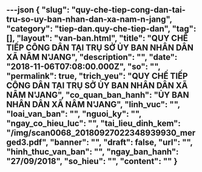 ---json
{
    "slug": "quy-che-tiep-cong-dan-tai-tru-so-uy-ban-nhan-dan-xa-nam-n-jang",
    "category": "tiep-dan.quy-che-tiep-dan",
    "tag": [],
    "layout": "van-ban.html",
    "title": "QUY CHẾ TIẾP CÔNG DÂN TẠI TRỤ SỞ ỦY BAN NHÂN DÂN XÃ NÂM N'JANG",
    "description": "",
    "date": "2018-11-06T07:08:00.000Z",
    "so": "",
    "permalink": true,
    "trich_yeu": "QUY CHẾ TIẾP CÔNG DÂN TẠI TRỤ SỞ ỦY BAN NHÂN DÂN XÃ NÂM N'JANG",
    "co_quan_ban_hanh": "ỦY BAN NHÂN DÂN XÃ NÂM N'JANG",
    "linh_vuc": "",
    "loai_van_ban": "",
    "nguoi_ky": "",
    "ngay_co_hieu_luc": "",
    "tai_lieu_dinh_kem": "/img/scan0068_20180927022348939930_merged3.pdf",
    "banner": "",
    "draft": false,
    "url": "",
    "hinh_thuc_van_ban": "",
    "ngay_ban_hanh": "27/09/2018",
    "so_hieu": "",
    "__content__": ""
}
---
